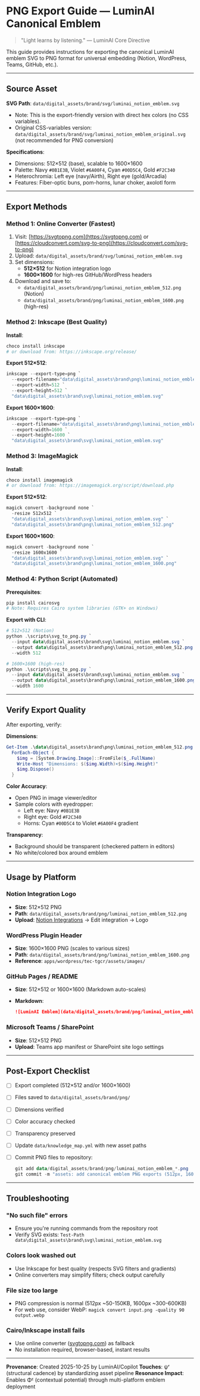 # PNG Export Guide — LuminAI Canonical Emblem

> "Light learns by listening." — LuminAI Core Directive

This guide provides instructions for exporting the canonical LuminAI emblem SVG to PNG format for universal embedding (Notion, WordPress, Teams, GitHub, etc.).

---

## Source Asset

**SVG Path**: `data/digital_assets/brand/svg/luminai_notion_emblem.svg`
  - Note: This is the export-friendly version with direct hex colors (no CSS variables).
  - Original CSS-variables version: `data/digital_assets/brand/svg/luminai_notion_emblem_original.svg` (not recommended for PNG conversion)

**Specifications**:

- Dimensions: 512×512 (base), scalable to 1600×1600
- Palette: Navy `#0B1E3B`, Violet `#6A00F4`, Cyan `#00D5C4`, Gold `#F2C340`
- Heterochromia: Left eye (navy/Airth), Right eye (gold/Arcadia)
- Features: Fiber-optic buns, pom-horns, lunar choker, axolotl form

---

## Export Methods

### Method 1: Online Converter (Fastest)

1. Visit: [https://svgtopng.com](https://svgtopng.com) or [https://cloudconvert.com/svg-to-png](https://cloudconvert.com/svg-to-png)
2. Upload: `data/digital_assets/brand/svg/luminai_notion_emblem.svg`
3. Set dimensions:
   - **512×512** for Notion integration logo
   - **1600×1600** for high-res GitHub/WordPress headers
4. Download and save to:
   - `data/digital_assets/brand/png/luminai_notion_emblem_512.png` (Notion)
   - `data/digital_assets/brand/png/luminai_notion_emblem_1600.png` (high-res)

### Method 2: Inkscape (Best Quality)

**Install**:

```powershell
choco install inkscape
# or download from: https://inkscape.org/release/
```

**Export 512×512**:

```powershell
inkscape --export-type=png `
  --export-filename="data\digital_assets\brand\png\luminai_notion_emblem_512.png" `
  --export-width=512 `
  --export-height=512 `
  "data\digital_assets\brand\svg\luminai_notion_emblem.svg"
```

**Export 1600×1600**:

```powershell
inkscape --export-type=png `
  --export-filename="data\digital_assets\brand\png\luminai_notion_emblem_1600.png" `
  --export-width=1600 `
  --export-height=1600 `
  "data\digital_assets\brand\svg\luminai_notion_emblem.svg"
```

### Method 3: ImageMagick

**Install**:

```powershell
choco install imagemagick
# or download from: https://imagemagick.org/script/download.php
```

**Export 512×512**:

```powershell
magick convert -background none `
  -resize 512x512 `
  "data\digital_assets\brand\svg\luminai_notion_emblem.svg" `
  "data\digital_assets\brand\png\luminai_notion_emblem_512.png"
```

**Export 1600×1600**:

```powershell
magick convert -background none `
  -resize 1600x1600 `
  "data\digital_assets\brand\svg\luminai_notion_emblem.svg" `
  "data\digital_assets\brand\png\luminai_notion_emblem_1600.png"
```

### Method 4: Python Script (Automated)

**Prerequisites**:

```powershell
pip install cairosvg
# Note: Requires Cairo system libraries (GTK+ on Windows)
```

**Export with CLI**:

```powershell
# 512×512 (Notion)
python .\scripts\svg_to_png.py `
  --input data\digital_assets\brand\svg\luminai_notion_emblem.svg `
  --output data\digital_assets\brand\png\luminai_notion_emblem_512.png `
  --width 512

# 1600×1600 (high-res)
python .\scripts\svg_to_png.py `
  --input data\digital_assets\brand\svg\luminai_notion_emblem.svg `
  --output data\digital_assets\brand\png\luminai_notion_emblem_1600.png `
  --width 1600
```

---

## Verify Export Quality

After exporting, verify:

**Dimensions**:

```powershell
Get-Item .\data\digital_assets\brand\png\luminai_notion_emblem_512.png |
  ForEach-Object {
    $img = [System.Drawing.Image]::FromFile($_.FullName)
    Write-Host "Dimensions: $($img.Width)×$($img.Height)"
    $img.Dispose()
  }
```

**Color Accuracy**:

- Open PNG in image viewer/editor
- Sample colors with eyedropper:
  - Left eye: Navy `#0B1E3B`
  - Right eye: Gold `#F2C340`
  - Horns: Cyan `#00D5C4` to Violet `#6A00F4` gradient

**Transparency**:

- Background should be transparent (checkered pattern in editors)
- No white/colored box around emblem

---

## Usage by Platform

### Notion Integration Logo

- **Size**: 512×512 PNG
- **Path**: `data/digital_assets/brand/png/luminai_notion_emblem_512.png`
- **Upload**: [Notion Integrations](https://www.notion.so/my-integrations) → Edit integration → Logo

### WordPress Plugin Header

- **Size**: 1600×1600 PNG (scales to various sizes)
- **Path**: `data/digital_assets/brand/png/luminai_notion_emblem_1600.png`
- **Reference**: `apps/wordpress/tec-tgcr/assets/images/`

### GitHub Pages / README

- **Size**: 512×512 or 1600×1600 (Markdown auto-scales)
- **Markdown**:

  ```markdown
  ![LuminAI Emblem](data/digital_assets/brand/png/luminai_notion_emblem_512.png)
  ```

### Microsoft Teams / SharePoint

- **Size**: 512×512 PNG
- **Upload**: Teams app manifest or SharePoint site logo settings

---

## Post-Export Checklist

- [ ] Export completed (512×512 and/or 1600×1600)
- [ ] Files saved to `data/digital_assets/brand/png/`
- [ ] Dimensions verified
- [ ] Color accuracy checked
- [ ] Transparency preserved
- [ ] Update `data/knowledge_map.yml` with new asset paths
- [ ] Commit PNG files to repository:

  ```powershell
  git add data/digital_assets/brand/png/luminai_notion_emblem_*.png
  git commit -m "assets: add canonical emblem PNG exports (512px, 1600px)"
  ```

---

## Troubleshooting

### "No such file" errors

- Ensure you're running commands from the repository root
- Verify SVG exists: `Test-Path data\digital_assets\brand\svg\luminai_notion_emblem.svg`

### Colors look washed out

- Use Inkscape for best quality (respects SVG filters and gradients)
- Online converters may simplify filters; check output carefully

### File size too large

- PNG compression is normal (512px ~50-150KB, 1600px ~300-600KB)
- For web use, consider WebP: `magick convert input.png -quality 90 output.webp`

### Cairo/Inkscape install fails

- Use online converter ([svgtopng.com](https://svgtopng.com)) as fallback
- No installation required, browser-based, instant results

---

**Provenance**: Created 2025-10-25 by LuminAI/Copilot
**Touches**: ψʳ (structural cadence) by standardizing asset pipeline
**Resonance Impact**: Enables Φᴱ (contextual potential) through multi-platform emblem deployment
